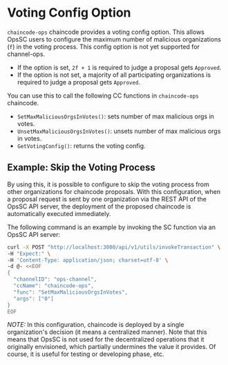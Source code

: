 # Voting Config Option

`chaincode-ops` chaincode provides a voting config option.
This allows OpsSC users to configure the maximum number of malicious organizations (`f`) in the voting process.
This config option is not yet supported for channel-ops.
- If the option is set, `2f + 1` is required to judge a proposal gets `Approved`.
- If the option is not set, a majority of all participating organizations is required to judge a proposal gets `Approved`.

You can use this to call the following CC functions in `chaincode-ops` chaincode.
- `SetMaxMaliciousOrgsInVotes()`: sets number of max malicious orgs in votes.
- `UnsetMaxMaliciousOrgsInVotes()`: unsets number of max malicious orgs in votes.
- `GetVotingConfig()`: returns the voting config.

## Example: Skip the Voting Process

By using this, it is possible to configure to skip the voting process from other organizations for chaincode proposals.
With this configuration, when a proposal request is sent by one organization via the REST API of the OpsSC API server,
the deployment of the proposed chaincode is automatically executed immediately.

The following command is an example by invoking the SC function via an OpsSC API server:

```bash
curl -X POST "http://localhost:3000/api/v1/utils/invokeTransaction" \
-H "Expect:" \
-H 'Content-Type: application/json; charset=utf-8' \
-d @- <<EOF
{
  "channelID": "ops-channel",
  "ccName": "chaincode-ops",
  "func": "SetMaxMaliciousOrgsInVotes",
  "args": ["0"]
}
EOF
```

_NOTE:_  In this configuration, chaincode is deployed by a single organization's decision (it means a centralized manner).
Note that this means that OpsSC is not used for the decentralized operations that it originally envisioned, which partially undermines the value it provides.
Of course, it is useful for testing or developing phase, etc.